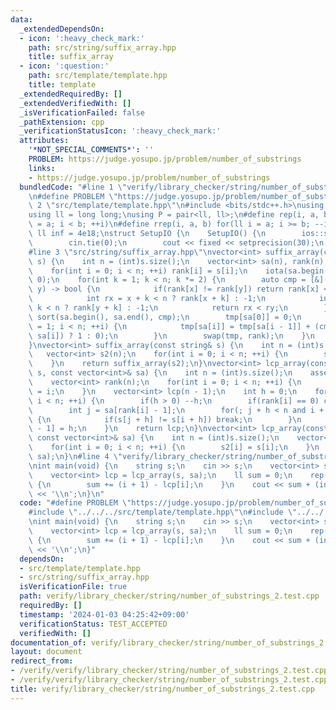 ```yaml
---
data:
  _extendedDependsOn:
  - icon: ':heavy_check_mark:'
    path: src/string/suffix_array.hpp
    title: suffix_array
  - icon: ':question:'
    path: src/template/template.hpp
    title: template
  _extendedRequiredBy: []
  _extendedVerifiedWith: []
  _isVerificationFailed: false
  _pathExtension: cpp
  _verificationStatusIcon: ':heavy_check_mark:'
  attributes:
    '*NOT_SPECIAL_COMMENTS*': ''
    PROBLEM: https://judge.yosupo.jp/problem/number_of_substrings
    links:
    - https://judge.yosupo.jp/problem/number_of_substrings
  bundledCode: "#line 1 \"verify/library_checker/string/number_of_substrings_2.test.cpp\"\
    \n#define PROBLEM \"https://judge.yosupo.jp/problem/number_of_substrings\"\n#line\
    \ 2 \"src/template/template.hpp\"\n#include <bits/stdc++.h>\nusing namespace std;\n\
    using ll = long long;\nusing P = pair<ll, ll>;\n#define rep(i, a, b) for(ll i\
    \ = a; i < b; ++i)\n#define rrep(i, a, b) for(ll i = a; i >= b; --i)\nconstexpr\
    \ ll inf = 4e18;\nstruct SetupIO {\n    SetupIO() {\n        ios::sync_with_stdio(0);\n\
    \        cin.tie(0);\n        cout << fixed << setprecision(30);\n    }\n} setup_io;\n\
    #line 3 \"src/string/suffix_array.hpp\"\nvector<int> suffix_array(const vector<int>&\
    \ s) {\n    int n = (int)s.size();\n    vector<int> sa(n), rank(n), tmp(n);\n\
    \    for(int i = 0; i < n; ++i) rank[i] = s[i];\n    iota(sa.begin(), sa.end(),\
    \ 0);\n    for(int k = 1; k < n; k *= 2) {\n        auto cmp = [&](int x, int\
    \ y) -> bool {\n            if(rank[x] != rank[y]) return rank[x] < rank[y];\n\
    \            int rx = x + k < n ? rank[x + k] : -1;\n            int ry = y +\
    \ k < n ? rank[y + k] : -1;\n            return rx < ry;\n        };\n       \
    \ sort(sa.begin(), sa.end(), cmp);\n        tmp[sa[0]] = 0;\n        for(int i\
    \ = 1; i < n; ++i) {\n            tmp[sa[i]] = tmp[sa[i - 1]] + (cmp(sa[i - 1],\
    \ sa[i]) ? 1 : 0);\n        }\n        swap(tmp, rank);\n    }\n    return sa;\n\
    }\nvector<int> suffix_array(const string& s) {\n    int n = (int)s.size();\n \
    \   vector<int> s2(n);\n    for(int i = 0; i < n; ++i) {\n        s2[i] = s[i];\n\
    \    }\n    return suffix_array(s2);\n}\nvector<int> lcp_array(const vector<int>&\
    \ s, const vector<int>& sa) {\n    int n = (int)s.size();\n    assert(n >= 1);\n\
    \    vector<int> rank(n);\n    for(int i = 0; i < n; ++i) {\n        rank[sa[i]]\
    \ = i;\n    }\n    vector<int> lcp(n - 1);\n    int h = 0;\n    for(int i = 0;\
    \ i < n; ++i) {\n        if(h > 0) --h;\n        if(rank[i] == 0) continue;\n\
    \        int j = sa[rank[i] - 1];\n        for(; j + h < n and i + h < n; ++h)\
    \ {\n            if(s[j + h] != s[i + h]) break;\n        }\n        lcp[rank[i]\
    \ - 1] = h;\n    }\n    return lcp;\n}\nvector<int> lcp_array(const string& s,\
    \ const vector<int>& sa) {\n    int n = (int)s.size();\n    vector<int> s2(n);\n\
    \    for(int i = 0; i < n; ++i) {\n        s2[i] = s[i];\n    }\n    return lcp_array(s2,\
    \ sa);\n}\n#line 4 \"verify/library_checker/string/number_of_substrings_2.test.cpp\"\
    \nint main(void) {\n    string s;\n    cin >> s;\n    vector<int> sa = suffix_array(s);\n\
    \    vector<int> lcp = lcp_array(s, sa);\n    ll sum = 0;\n    rep(i, 0, (int)lcp.size())\
    \ {\n        sum += (i + 1) - lcp[i];\n    }\n    cout << sum + (int)s.size()\
    \ << '\\n';\n}\n"
  code: "#define PROBLEM \"https://judge.yosupo.jp/problem/number_of_substrings\"\n\
    #include \"../../../src/template/template.hpp\"\n#include \"../../../src/string/suffix_array.hpp\"\
    \nint main(void) {\n    string s;\n    cin >> s;\n    vector<int> sa = suffix_array(s);\n\
    \    vector<int> lcp = lcp_array(s, sa);\n    ll sum = 0;\n    rep(i, 0, (int)lcp.size())\
    \ {\n        sum += (i + 1) - lcp[i];\n    }\n    cout << sum + (int)s.size()\
    \ << '\\n';\n}"
  dependsOn:
  - src/template/template.hpp
  - src/string/suffix_array.hpp
  isVerificationFile: true
  path: verify/library_checker/string/number_of_substrings_2.test.cpp
  requiredBy: []
  timestamp: '2024-01-03 04:25:42+09:00'
  verificationStatus: TEST_ACCEPTED
  verifiedWith: []
documentation_of: verify/library_checker/string/number_of_substrings_2.test.cpp
layout: document
redirect_from:
- /verify/verify/library_checker/string/number_of_substrings_2.test.cpp
- /verify/verify/library_checker/string/number_of_substrings_2.test.cpp.html
title: verify/library_checker/string/number_of_substrings_2.test.cpp
---
```

